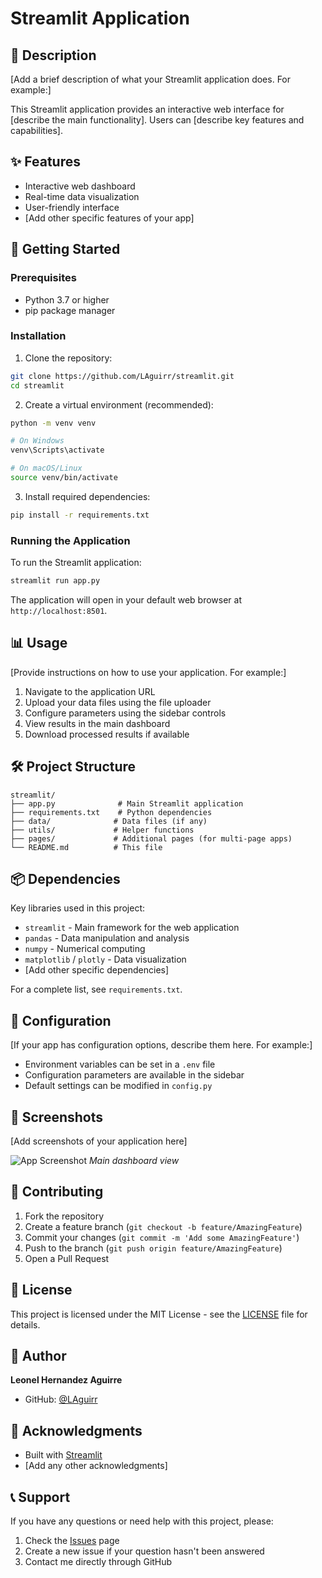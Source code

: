 # Streamlit Application

## 📝 Description

[Add a brief description of what your Streamlit application does. For example:]

This Streamlit application provides an interactive web interface for [describe the main functionality]. Users can [describe key features and capabilities].

## ✨ Features

- Interactive web dashboard
- Real-time data visualization
- User-friendly interface
- [Add other specific features of your app]

## 🚀 Getting Started

### Prerequisites

- Python 3.7 or higher
- pip package manager

### Installation

1. Clone the repository:
```bash
git clone https://github.com/LAguirr/streamlit.git
cd streamlit
```

2. Create a virtual environment (recommended):
```bash
python -m venv venv

# On Windows
venv\Scripts\activate

# On macOS/Linux
source venv/bin/activate
```

3. Install required dependencies:
```bash
pip install -r requirements.txt
```

### Running the Application

To run the Streamlit application:

```bash
streamlit run app.py
```

The application will open in your default web browser at `http://localhost:8501`.

## 📊 Usage

[Provide instructions on how to use your application. For example:]

1. Navigate to the application URL
2. Upload your data files using the file uploader
3. Configure parameters using the sidebar controls
4. View results in the main dashboard
5. Download processed results if available

## 🛠️ Project Structure

```
streamlit/
├── app.py              # Main Streamlit application
├── requirements.txt    # Python dependencies
├── data/              # Data files (if any)
├── utils/             # Helper functions
├── pages/             # Additional pages (for multi-page apps)
└── README.md          # This file
```

## 📦 Dependencies

Key libraries used in this project:

- `streamlit` - Main framework for the web application
- `pandas` - Data manipulation and analysis
- `numpy` - Numerical computing
- `matplotlib` / `plotly` - Data visualization
- [Add other specific dependencies]

For a complete list, see `requirements.txt`.

## 🔧 Configuration

[If your app has configuration options, describe them here. For example:]

- Environment variables can be set in a `.env` file
- Configuration parameters are available in the sidebar
- Default settings can be modified in `config.py`

## 📸 Screenshots

[Add screenshots of your application here]

![App Screenshot](screenshots/app_main.png)
*Main dashboard view*

## 🤝 Contributing

1. Fork the repository
2. Create a feature branch (`git checkout -b feature/AmazingFeature`)
3. Commit your changes (`git commit -m 'Add some AmazingFeature'`)
4. Push to the branch (`git push origin feature/AmazingFeature`)
5. Open a Pull Request

## 📄 License

This project is licensed under the MIT License - see the [LICENSE](LICENSE) file for details.

## 👤 Author

**Leonel Hernandez Aguirre**
- GitHub: [@LAguirr](https://github.com/LAguirr)

## 🙏 Acknowledgments

- Built with [Streamlit](https://streamlit.io/)
- [Add any other acknowledgments]

## 📞 Support

If you have any questions or need help with this project, please:

1. Check the [Issues](https://github.com/LAguirr/streamlit/issues) page
2. Create a new issue if your question hasn't been answered
3. Contact me directly through GitHub
